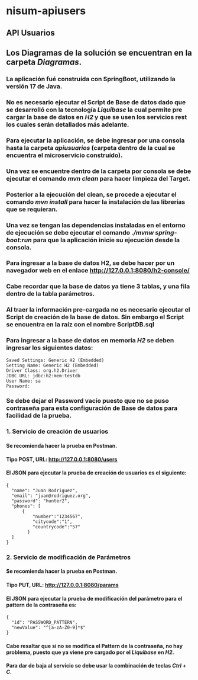 # nisum-apiusers
## API Usuarios
## Los Diagramas de la solución se encuentran en la carpeta *Diagramas*.
### La aplicación fué construída con SpringBoot, utilizando la versión 17 de Java.
### No es necesario ejecutar el Script de Base de datos dado que se desarrolló con la tecnología *Liquibase* la cual permite pre cargar la base de datos en *H2* y que se usen los servicios rest los cuales serán detallados más adelante.
### Para ejecutar la aplicación, se debe ingresar por una consola hasta la carpeta *apiusuarios* (carpeta dentro de la cual se encuentra el microservicio construído).
### Una vez se encuentre dentro de la carpeta por consola se debe ejecutar el comando ***mvn clean*** para hacer limpieza del Target.
### Posterior a la ejecución del clean, se procede a ejecutar el comando ***mvn install*** para hacer la instalación de las librerías que se requieran.
### Una vez se tengan las dependencias instaladas en el entorno de ejecución se debe ejecutar el comando ***./mvnw spring-boot:run*** para que la aplicación inicie su ejecución desde la consola.
### Para ingresar a la base de datos H2, se debe hacer por un navegador web en el enlace http://127.0.0.1:8080/h2-console/
### Cabe recordar que la base de datos ya tiene 3 tablas, y una fila dentro de la tabla parámetros.
### Al traer la información pre-cargada no es necesario ejecutar el Script de creación de la base de datos. Sin embargo el Script se encuentra en la raíz con el nombre **ScriptDB.sql**
### Para ingresar a la base de datos en memoria *H2* se deben ingresar los siguientes datos:
```
Saved Settings: Generic H2 (Embedded)
Setting Name: Generic H2 (Embedded)
Driver Class: org.h2.Driver
JDBC URL: jdbc:h2:mem:testdb
User Name: sa
Password:
``` 
### Se debe dejar el Password vacío puesto que no se puso contraseña para esta configuración de Base de datos para facilidad de la prueba.
### 1. Servicio de creación de usuarios
#### Se recomienda hacer la prueba en Postman.
#### Tipo POST, URL: http://127.0.0.1:8080/users
#### El JSON para ejecutar la prueba de creación de usuarios es el siguiente:
```
{
  "name": "Juan Rodriguez",
  "email": "juan@rodriguez.org",
  "password": "hunter2",
  "phones": [
      {
          "number":"1234567",
          "citycode":"1",
          "countrycode":"57"
        }
  ]
}
```
### 2. Servicio de modificación de Parámetros
#### Se recomienda hacer la prueba en Postman.
#### Tipo PUT, URL: http://127.0.0.1:8080/params
#### El JSON para ejecutar la prueba de modificación del parámetro para el pattern de la contraseña es:
```
{
  "id": "PASSWORD_PATTERN",
  "newValue": "^[a-zA-Z0-9]*$"
}
```
#### Cabe resaltar que si no se modifica el Pattern de la contraseña, no hay problema, puesto que ya viene pre cargado por el *Liquibase* en *H2*.
#### Para dar de baja al servicio se debe usar la combinación de teclas ***Ctrl + C***.